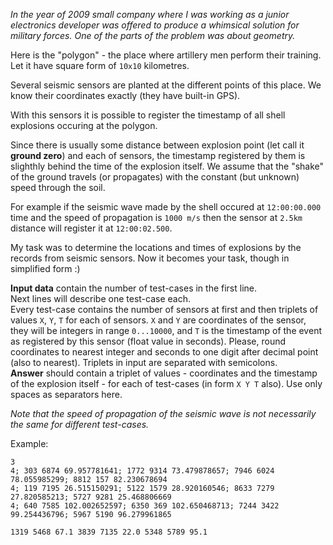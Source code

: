 *In the year of 2009 small company where I was working as a junior electronics developer was offered to produce a
whimsical solution for military forces. One of the parts of the problem was about geometry.*

Here is the "polygon" - the place where artillery men perform their training. Let it have square form of `10x10`
kilometres.

Several seismic sensors are planted at the different points of this place. We know their coordinates exactly (they
have built-in GPS).

With this sensors it is possible to register the timestamp of all shell explosions occuring at the polygon.

Since there is usually some distance between explosion point (let call it **ground zero**) and each of sensors, the
timestamp registered by them is slighthly behind the time of the explosion itself. We assume that the "shake" of the
ground travels (or propagates) with the constant (but unknown) speed through the soil.

For example if the seismic wave made by the shell occured at `12:00:00.000` time and the speed of propagation is
`1000 m/s` then the sensor at `2.5km` distance will register it at `12:00:02.500`.

My task was to determine the locations and times of explosions by the records from seismic sensors. Now it becomes
your task, though in simplified form :)

**Input data** contain the number of test-cases in the first line.  
Next lines will describe one test-case each.  
Every test-case contains the number of sensors at first and then triplets of values `X`, `Y`, `T` for each of
sensors. `X` and `Y` are coordinates of the sensor, they will be integers in range `0...10000`, and `T` is the
timestamp of the event as registered by this sensor (float value in seconds). Please, round coordinates to nearest
integer and seconds to one digit after decimal point (also to nearest). Triplets in input are separated with
semicolons.  
**Answer** should contain a triplet of values - coordinates and the timestamp of the explosion itself -
for each of test-cases (in form `X Y T` also). Use only spaces as separators here.

*Note that the speed of propagation of the seismic wave is not necessarily the same for different test-cases.*

Example:

    3
	4; 303 6874 69.957781641; 1772 9314 73.479878657; 7946 6024 78.055985299; 8812 157 82.230678694
	4; 119 7195 26.515150291; 5122 1579 28.920160546; 8633 7279 27.820585213; 5727 9281 25.468806669
	4; 640 7585 102.002652597; 6350 369 102.650468713; 7244 3422 99.254436796; 5967 5190 96.279961865
	
	1319 5468 67.1 3839 7135 22.0 5348 5789 95.1
	